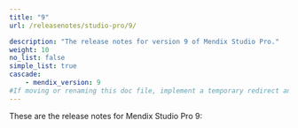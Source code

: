 ```yaml
---
title: "9"
url: /releasenotes/studio-pro/9/

description: "The release notes for version 9 of Mendix Studio Pro."
weight: 10
no_list: false
simple_list: true
cascade:
    - mendix_version: 9
#If moving or renaming this doc file, implement a temporary redirect and let the respective team know they should update the URL in the product. See Mapping to Products for more details.
---
```


These are the release notes for Mendix Studio Pro 9:
